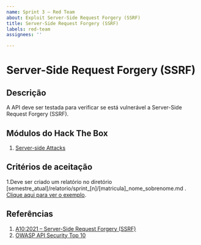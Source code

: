 ```yaml
---
name: Sprint 3 – Red Team
about: Exploit Server-Side Request Forgery (SSRF)
title: Server-Side Request Forgery (SSRF)
labels: red-team
assignees: ''

---
```


# Server-Side Request Forgery (SSRF)
## Descrição

A API deve ser testada para verificar se está vulnerável a Server-Side Request Forgery (SSRF).

## Módulos do Hack The Box

1. [Server-side Attacks](https://academy.hackthebox.com/module/details/145)



## Critérios de aceitação
1.Deve ser criado um relatório no diretório [semestre_atual]/relatorio/sprint_[n]/[matricula]_nome_sobrenome.md . [Clique aqui para ver o exemplo](https://github.com/FGA-GCES/OWASP/blob/main/2024.2/relatorio/sprint_1/180011472_Rodolfo_Neves.md).

## Referências

1. [A10:2021 – Server-Side Request Forgery (SSRF)](https://owasp.org/Top10/A10_2021-Server-Side_Request_Forgery_%28SSRF%29/)
2. [OWASP API Security Top 10](https://owasp.org/www-project-api-security/)
